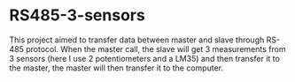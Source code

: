 # RS485-3-sensors
This project aimed to transfer data between master and slave through RS-485 protocol. When the master call, the slave will get 3 measurements from 3 sensors (here I use 2 potentiometers and a LM35) and then transfer it to the master, the master will then transfer it to the computer.
